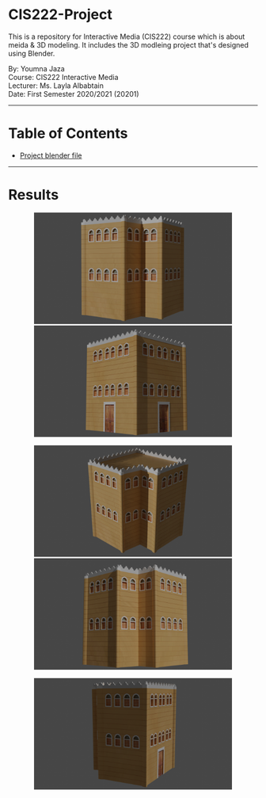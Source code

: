 # CIS222-Project
This is a repository for Interactive Media (CIS222) course which is about meida & 3D modeling. It includes the 3D modleing project that's designed using Blender.
  
By: Youmna Jaza  
Course: CIS222 Interactive Media  
Lecturer: Ms. Layla Albabtain  
Date: First Semester 2020/2021 (20201)

***
# Table of Contents
* [Project blender file](blob/main/3D_YoumnaJaza.blend)

***
# Results
<p align="center">
  <img src="https://github.com/Yomna-J/YoumnaJaza-CIS222/blob/main/results/Result1.png" style="width:400px;"/>
  <img src="https://github.com/Yomna-J/YoumnaJaza-CIS222/blob/main/results/Result2.png" style="width:400px;"/>
</p>
<p align="center">
  <img src="https://github.com/Yomna-J/YoumnaJaza-CIS222/blob/main/results/Result3.png" style="width:400px;"/>
  <img src="https://github.com/Yomna-J/YoumnaJaza-CIS222/blob/main/results/Result4.png" style="width:400px;"/>
</p>
<p align="center">
  <img src="https://github.com/Yomna-J/YoumnaJaza-CIS222/blob/main/results/Result5.png" style="width:400px;"/>
</p>

